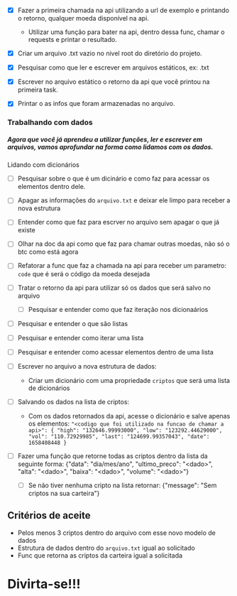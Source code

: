 
- [X] Fazer a primeira chamada na api utilizando a url de exemplo e printando o retorno, qualquer moeda disponível na api.
  - Utilizar uma função para bater na api, dentro dessa func, chamar o requests e printar o resultado.

- [x] Criar um arquivo .txt vazio no nivel root do diretório do projeto.
- [x] Pesquisar como que ler e escrever em arquivos estáticos, ex: .txt
- [x] Escrever no arquivo estático o retorno da api que você printou na primeira task.
- [x] Printar o as infos que foram armazenadas no arquivo.


### Trabalhando com dados

##### Agora que você já aprendeu a utilizar funções, ler e escrever em arquivos, vamos aprofundar na forma como lidamos com os dados.

Lidando com dicionários

- [ ] Pesquisar sobre o que é um dicinário e como faz para acessar os elementos dentro dele.
- [ ] Apagar as informações do `arquivo.txt` e deixar ele limpo para receber a nova estrutura
- [ ] Entender como que faz para escrver no arquivo sem apagar o que já existe
- [ ] Olhar na doc da api como que faz para chamar outras moedas, não só o btc como está agora
- [ ] Refatorar a func que faz a chamada na api para receber um parametro: `code` que é será o código da moeda desejada
- [ ] Tratar o retorno da api para utilizar só os dados que será salvo no arquivo
  - [ ] Pesquisar e entender como que faz iteração nos dicionaários
- [ ] Pesquisar e entender o que são listas
- [ ] Pesquisar e entender como iterar uma lista
- [ ] Pesquisar e entender como acessar elementos dentro de uma lista
- [ ] Escrever no arquivo a nova estrutura de dados:
  - Criar um dicionário com uma propriedade `criptos` que será uma lista de dicionários 
- [ ]  Salvando os dados na lista de criptos:
    - Com os dados retornados da api, acesse o dicionário e salve apenas os elementos:
        ``"<codigo que foi utilizado na funcao de chamar a api>": {
         "high": "132646.99993000",
         "low": "123292.44629000",
         "vol": "110.72929985",
         "last": "124699.99357043",
         "date": 1658408448 }``
- [ ] Fazer uma função que retorne todas as criptos dentro da lista da seguinte forma:
{"data": "dia/mes/ano", "ultimo_preco": "\<dado>", "alta": "\<dado>", "baixa": "\<dado>", "volume": "\<dado>"}

  - [ ] Se não tiver nenhuma cripto na lista retornar: {"message": "Sem criptos na sua carteira"} 



## Critérios de aceite

- Pelos menos 3 criptos dentro do arquivo com esse novo modelo de dados
- Estrutura de dados dentro do `arquivo.txt` igual ao solicitado
- Func que retorna as criptos da carteira igual a solicitada


# Divirta-se!!! 